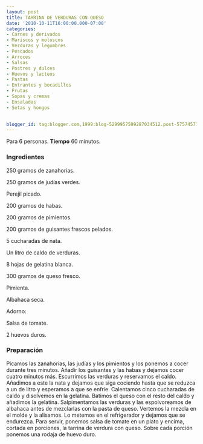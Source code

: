 ```yaml
---
layout: post
title: TARRINA DE VERDURAS CON QUESO
date: '2010-10-11T16:00:00.000-07:00'
categories:
- Carnes y derivados
- Mariscos y moluscos
- Verduras y legumbres
- Pescados
- Arroces
- Salsas
- Postres y dulces
- Huevos y lacteos
- Pastas
- Entrantes y bocadillos
- Frutas
- Sopas y cremas
- Ensaladas
- Setas y hongos
 

blogger_id: tag:blogger.com,1999:blog-5299957599287034512.post-575745778602101367
---
```


Para 6 personas.
<b>Tiempo</b> 60 minutos.

<h3>Ingredientes</h3>

250 gramos de zanahorias.

250 gramos de judías verdes.

Perejil picado.

200 gramos de habas.

200 gramos de pimientos.

200 gramos de guisantes frescos pelados.

5 cucharadas de nata.

Un litro de caldo de verduras.

8 hojas de gelatina blanca.

300 gramos de queso fresco.

Pimienta.

Albahaca seca.

Adorno:

Salsa de tomate.

2 huevos duros.

<h3>Preparación</h3>

Picamos las zanahorias, las judías y los pimientos y los ponemos a cocer durante tres minutos. Añadir los guisantes y las habas y dejamos cocer cuatro minutos más. Escurrimos las verduras y reservamos el caldo. Añadimos a este la nata y dejamos que siga cociendo hasta que se reduzca a un de litro y esperamos a que se enfríe. Calentamos cinco cucharadas de caldo y disolvemos en la gelatina. Batimos el queso con el resto del caldo y añadimos la gelatina. Salpimentamos las verduras y las espolvoreamos de albahaca antes de mezclarlas con la pasta de queso. Vertemos la mezcla en el molde y la alisamos. Lo metemos en el refrigerador y dejamos que se endurezca. Para servir, ponemos salsa de tomate en un plato y encima, cortada en porciones, la tarrina de verdura con queso. Sobre cada porción ponemos una rodaja de huevo duro.


